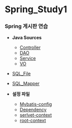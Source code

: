 # Spring_Study1
### Spring 게시판 연습

- **Java Sources**
  - [Controller](https://github.com/ehdqkd616/Spring_Study1/tree/master/ex00/src/main/java/org/zerock/controller)
  - [DAO](https://github.com/ehdqkd616/Spring_Study1/tree/master/ex00/src/main/java/org/zerock/dao)
  - [Service](https://github.com/ehdqkd616/Spring_Study1/tree/master/ex00/src/main/java/org/zerock/service)
  - [VO](https://github.com/ehdqkd616/Spring_Study1/tree/master/ex00/src/main/java/org/zerock/vo)

- [SQL_File](https://github.com/ehdqkd616/Spring_Study1/tree/master/ex00/src/main/webapp/resources/SQL)
- [SQL_Mapper](https://github.com/ehdqkd616/Spring_Study1/tree/master/ex00/src/main/resources/org/zerock/mappers/member)



- **설정 파일**
  - [Mybatis-config](https://github.com/ehdqkd616/Spring_Study1/blob/master/ex00/src/main/resources/mybatis-config.xml)
  - [Dependency](https://github.com/ehdqkd616/Spring_Study1/blob/master/ex00/pom.xml)
  - [serlvet-context](https://github.com/ehdqkd616/Spring_Study1/blob/master/ex00/src/main/webapp/WEB-INF/spring/appServlet/servlet-context.xml)
  - [root-context](https://github.com/ehdqkd616/Spring_Study1/blob/master/ex00/src/main/webapp/WEB-INF/spring/root-context.xml)
